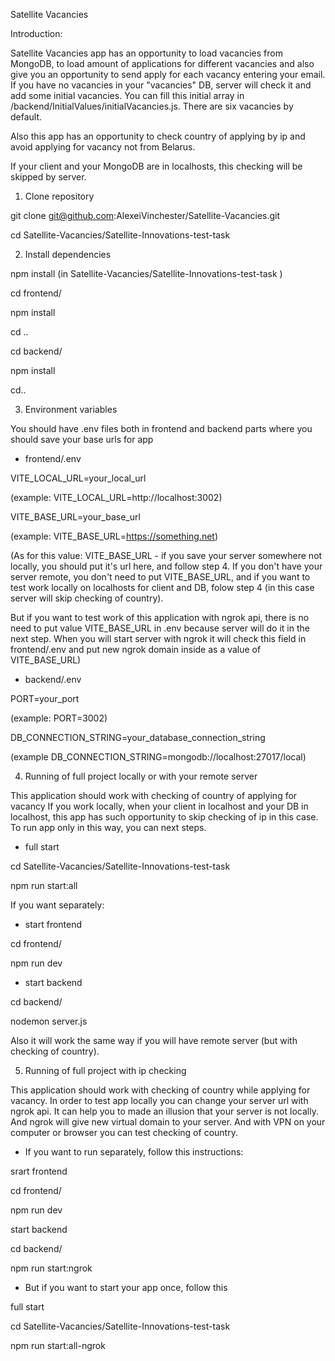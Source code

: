 Satellite Vacancies

Introduction: 

Satellite Vacancies app has an opportunity to load vacancies from MongoDB, to load amount of applications for different vacancies and also give you an opportunity to send apply for each vacancy entering your email. If you have no vacancies in your "vacancies" DB, server will check it and add some initial vacancies. You can fill this initial array in /backend/InitialValues/initialVacancies.js. There are six vacancies by default. 

Also this app has an opportunity to check country of applying by ip and avoid applying for vacancy not from Belarus.

If your client and your MongoDB are in localhosts, this checking will be skipped by server. 

1. Clone repository 

git clone git@github.com:AlexeiVinchester/Satellite-Vacancies.git

cd Satellite-Vacancies/Satellite-Innovations-test-task           

2. Install dependencies 

npm install (in Satellite-Vacancies/Satellite-Innovations-test-task ) 

cd frontend/

npm install

cd ..

cd backend/  

npm install

cd..

3. Environment variables

You should have .env files both in frontend and backend parts where you should save your base urls for app

- frontend/.env

VITE_LOCAL_URL=your_local_url 

(example: VITE_LOCAL_URL=http://localhost:3002)

VITE_BASE_URL=your_base_url 

(example: VITE_BASE_URL=https://something.net)

(As for this value: VITE_BASE_URL - if you save your server somewhere not locally, you should put it's url here, and follow step 4. If you don't have your server remote, you don't need to put VITE_BASE_URL, and if you want to test work locally on localhosts for client and DB, folow step 4 (in this case server will skip checking of country).

But if you want to test work of this application with ngrok api, there is no need to put value VITE_BASE_URL in .env because server will do it in the next step. When you will start server with ngrok it will check this field in frontend/.env and put new ngrok domain inside as a value of VITE_BASE_URL)

- backend/.env

PORT=your_port 

(example: PORT=3002)

DB_CONNECTION_STRING=your_database_connection_string 

(example DB_CONNECTION_STRING=mongodb://localhost:27017/local)

4. Running of full project locally or with your remote server

This application should work with checking of country of applying for vacancy
If you work locally, when your client in localhost and your DB in localhost, this app has such opportunity to skip checking of ip in this case. To run app only in this way, you can next steps. 

- full start 

cd Satellite-Vacancies/Satellite-Innovations-test-task 

npm run start:all

If you want separately: 

- start frontend 

cd frontend/

npm run dev

- start backend

cd backend/  

nodemon server.js

Also it will work the same way if you will have remote server (but with checking of country).

5. Running of full project with ip checking

This application should work with checking of country while applying for vacancy. In order to test app locally you can change your server url with ngrok api. It can help you to made an illusion that your server is not locally. And ngrok will give new virtual domain to your server. And with VPN on your computer or browser you can test checking of country.

- If you want to run separately, follow this instructions:

srart frontend

cd frontend/

npm run dev

start backend

cd backend/  

npm run start:ngrok

- But if you want to start your app once, follow this

full start 

cd Satellite-Vacancies/Satellite-Innovations-test-task 

npm run start:all-ngrok

